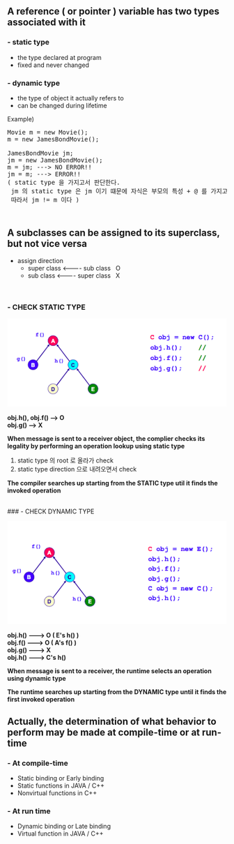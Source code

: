 A reference ( or pointer ) variable has two types associated with it
----------------
### - static type
- the type declared at program<br>
- fixed and never changed<br>


### - dynamic type
- the type of object it actually refers to<br>
- can be changed during lifetime<br>

Example)
<pre>
Movie m = new Movie();
m = new JamesBondMovie();<br>
JamesBondMovie jm;
jm = new JamesBondMovie();
m = jm; ---> NO ERROR!!
jm = m; ---> ERROR!!
( static type 을 가지고서 판단한다.<br> jm 의 static type 은 jm 이기 떄문에 자식은 부모의 특성 + @ 를 가지고 있기 때문에 부모는 자식을 포한하는 관계는 아니다.<br> 따라서 jm != m 이다 )
</pre>
&nbsp;
<br>
A subclasses can be assigned to its superclass, but not vice versa
-----------------
- assign direction
	- super class <---- sub class  &nbsp;&nbsp;O<br>
	- sub class <---- super class  &nbsp;&nbsp;X<br>

<br>

### - CHECK STATIC TYPE

![screenshot](img/check_static_type.png)

**obj.h(), obj.f() --> O<br>
obj.g() --> X<br>**

**When message is sent to a receiver object, the complier checks its legality by performing an operation lookup using static type**

1. static type 의 root 로 올라가 check<br>
2. static type direction 으로 내려오면서 check<br>

**The compiler searches up starting from the STATIC type util it finds the invoked operation**

<br>
### - CHECK DYNAMIC TYPE

![screenshot](img/check_dynamic_type.png)

**obj.h() ---> O ( E's h() )<br>
obj.f() ---> O ( A's f() )<br>
obj.g() ---> X<br>
obj.h() ---> C's h()<br>**

**When message is sent to a receiver, the runtime selects an operation using dynamic type**

**The runtime searches up starting from the DYNAMIC type until it finds the first invoked operation**

Actually, the determination of what behavior to perform may be made at compile-time or at run-time
--------------
### - At compile-time
- Static binding or Early binding<br>
- Static functions in JAVA / C++<br>
- Nonvirtual functions in C++<br>

### - At run time
- Dynamic binding or Late binding<br>
- Virtual function in JAVA / C++<br>